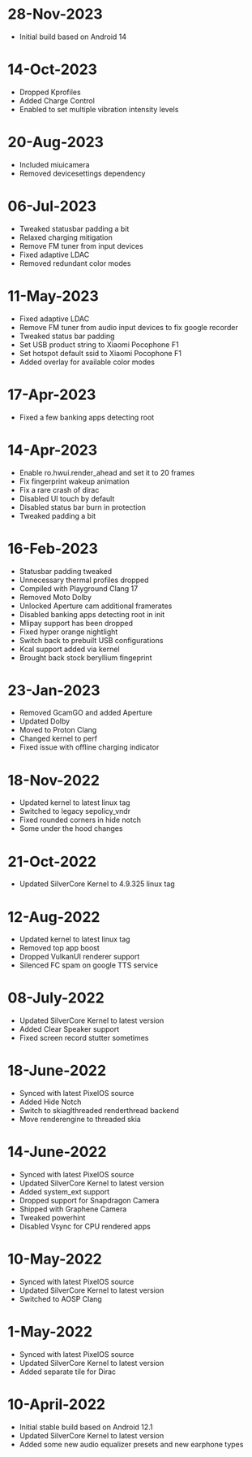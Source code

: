 # 28-Nov-2023
- Initial build based on Android 14

# 14-Oct-2023
- Dropped Kprofiles
- Added Charge Control
- Enabled to set multiple vibration intensity levels

# 20-Aug-2023
- Included miuicamera
- Removed devicesettings dependency

# 06-Jul-2023
- Tweaked statusbar padding a bit
- Relaxed charging mitigation
- Remove FM tuner from input devices
- Fixed adaptive LDAC
- Removed redundant color modes

# 11-May-2023
- Fixed adaptive LDAC
- Remove FM tuner from audio input devices to fix google recorder
- Tweaked status bar padding
- Set USB product string to Xiaomi Pocophone F1
- Set hotspot default ssid to Xiaomi Pocophone F1
- Added overlay for available color modes

# 17-Apr-2023
- Fixed a few banking apps detecting root

# 14-Apr-2023
- Enable ro.hwui.render_ahead and set it to 20 frames
- Fix fingerprint wakeup animation
- Fix a rare crash of dirac
- Disabled UI touch by default
- Disabled status bar burn in protection
- Tweaked padding a bit

# 16-Feb-2023
- Statusbar padding tweaked
- Unnecessary thermal profiles dropped
- Compiled with Playground Clang 17
- Removed Moto Dolby
- Unlocked Aperture cam additional framerates
- Disabled banking apps detecting root in init
- Mlipay support has been dropped
- Fixed hyper orange nightlight
- Switch back to prebuilt USB configurations
- Kcal support added via kernel
- Brought back stock beryllium fingeprint

# 23-Jan-2023
- Removed GcamGO and added Aperture
- Updated Dolby
- Moved to Proton Clang
- Changed kernel to perf
- Fixed issue with offline charging indicator

# 18-Nov-2022
- Updated kernel to latest linux tag
- Switched to legacy sepolicy_vndr
- Fixed rounded corners in hide notch
- Some under the hood changes

# 21-Oct-2022
- Updated SilverCore Kernel to 4.9.325 linux tag

# 12-Aug-2022
- Updated kernel to latest linux tag
- Removed top app boost
- Dropped VulkanUI renderer support
- Silenced FC spam on google TTS service

# 08-July-2022
- Updated SilverCore Kernel to latest version
- Added Clear Speaker support
- Fixed screen record stutter sometimes

# 18-June-2022
- Synced with latest PixelOS source
- Added Hide Notch
- Switch to skiaglthreaded renderthread backend
- Move renderengine to threaded skia

# 14-June-2022
- Synced with latest PixelOS source
- Updated SilverCore Kernel to latest version
- Added system_ext support
- Dropped support for Snapdragon Camera
- Shipped with Graphene Camera
- Tweaked powerhint
- Disabled Vsync for CPU rendered apps

# 10-May-2022
- Synced with latest PixelOS source
- Updated SilverCore Kernel to latest version
- Switched to AOSP Clang

# 1-May-2022
- Synced with latest PixelOS source
- Updated SilverCore Kernel to latest version
- Added separate tile for Dirac

# 10-April-2022
- Initial stable build based on Android 12.1
- Updated SilverCore Kernel to latest version
- Added some new audio equalizer presets and new earphone types
